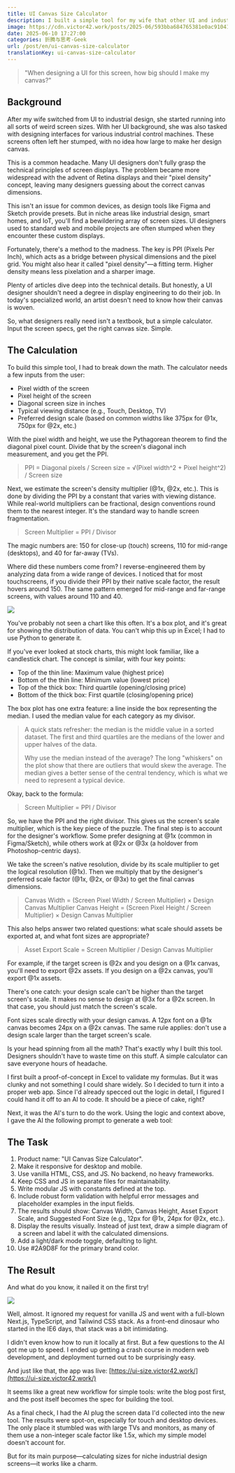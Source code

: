 ```yaml
---
title: UI Canvas Size Calculator
description: I built a simple tool for my wife that other UI and industrial designers might find useful.
image: https://cdn.victor42.work/posts/2025-06/593bba684765381e0ac910413a657590.webp
date: 2025-06-10 17:27:00
categories: 折腾与思考-Geek
url: /post/en/ui-canvas-size-calculator
translationKey: ui-canvas-size-calculator
---
```


> "When designing a UI for this screen, how big should I make my canvas?"

## Background

After my wife switched from UI to industrial design, she started running into all sorts of weird screen sizes. With her UI background, she was also tasked with designing interfaces for various industrial control machines. These screens often left her stumped, with no idea how large to make her design canvas.

This is a common headache. Many UI designers don't fully grasp the technical principles of screen displays. The problem became more widespread with the advent of Retina displays and their "pixel density" concept, leaving many designers guessing about the correct canvas dimensions.

This isn't an issue for common devices, as design tools like Figma and Sketch provide presets. But in niche areas like industrial design, smart homes, and IoT, you'll find a bewildering array of screen sizes. UI designers used to standard web and mobile projects are often stumped when they encounter these custom displays.

Fortunately, there's a method to the madness. The key is PPI (Pixels Per Inch), which acts as a bridge between physical dimensions and the pixel grid. You might also hear it called "pixel density"—a fitting term. Higher density means less pixelation and a sharper image.

Plenty of articles dive deep into the technical details. But honestly, a UI designer shouldn't need a degree in display engineering to do their job. In today's specialized world, an artist doesn't need to know how their canvas is woven.

So, what designers really need isn't a textbook, but a simple calculator. Input the screen specs, get the right canvas size. Simple.

## The Calculation

To build this simple tool, I had to break down the math. The calculator needs a few inputs from the user:

-   Pixel width of the screen
-   Pixel height of the screen
-   Diagonal screen size in inches
-   Typical viewing distance (e.g., Touch, Desktop, TV)
-   Preferred design scale (based on common widths like 375px for @1x, 750px for @2x, etc.)

With the pixel width and height, we use the Pythagorean theorem to find the diagonal pixel count. Divide that by the screen's diagonal inch measurement, and you get the PPI.

> PPI = Diagonal pixels / Screen size = √(Pixel width^2 + Pixel height^2) / Screen size

Next, we estimate the screen's density multiplier (@1x, @2x, etc.). This is done by dividing the PPI by a constant that varies with viewing distance. While real-world multipliers can be fractional, design conventions round them to the nearest integer. It's the standard way to handle screen fragmentation.

> Screen Multiplier = PPI / Divisor

The magic numbers are: 150 for close-up (touch) screens, 110 for mid-range (desktops), and 40 for far-away (TVs).

Where did these numbers come from? I reverse-engineered them by analyzing data from a wide range of devices. I noticed that for most touchscreens, if you divide their PPI by their native scale factor, the result hovers around 150. The same pattern emerged for mid-range and far-range screens, with values around 110 and 40.

![](https://cdn.victor42.work/posts/2025-06/15386d1877e20780e6c1b43dbf92ab10.webp)

You've probably not seen a chart like this often. It's a box plot, and it's great for showing the distribution of data. You can't whip this up in Excel; I had to use Python to generate it.

If you've ever looked at stock charts, this might look familiar, like a candlestick chart. The concept is similar, with four key points:

-   Top of the thin line: Maximum value (highest price)
-   Bottom of the thin line: Minimum value (lowest price)
-   Top of the thick box: Third quartile (opening/closing price)
-   Bottom of the thick box: First quartile (closing/opening price)

The box plot has one extra feature: a line inside the box representing the median. I used the median value for each category as my divisor.

> A quick stats refresher: the median is the middle value in a sorted dataset. The first and third quartiles are the medians of the lower and upper halves of the data.
>
> Why use the median instead of the average? The long "whiskers" on the plot show that there are outliers that would skew the average. The median gives a better sense of the central tendency, which is what we need to represent a typical device.

Okay, back to the formula:

> Screen Multiplier = PPI / Divisor

So, we have the PPI and the right divisor. This gives us the screen's scale multiplier, which is the key piece of the puzzle. The final step is to account for the designer's workflow. Some prefer designing at @1x (common in Figma/Sketch), while others work at @2x or @3x (a holdover from Photoshop-centric days).

We take the screen's native resolution, divide by its scale multiplier to get the logical resolution (@1x). Then we multiply that by the designer's preferred scale factor (@1x, @2x, or @3x) to get the final canvas dimensions.

> Canvas Width = (Screen Pixel Width / Screen Multiplier) × Design Canvas Multiplier
> Canvas Height = (Screen Pixel Height / Screen Multiplier) × Design Canvas Multiplier

This also helps answer two related questions: what scale should assets be exported at, and what font sizes are appropriate?

> Asset Export Scale = Screen Multiplier / Design Canvas Multiplier

For example, if the target screen is @2x and you design on a @1x canvas, you'll need to export @2x assets. If you design on a @2x canvas, you'll export @1x assets.

There's one catch: your design scale can't be higher than the target screen's scale. It makes no sense to design at @3x for a @2x screen. In that case, you should just match the screen's scale.

Font sizes scale directly with your design canvas. A 12px font on a @1x canvas becomes 24px on a @2x canvas. The same rule applies: don't use a design scale larger than the target screen's scale.

Is your head spinning from all the math? That's exactly why I built this tool. Designers shouldn't have to waste time on this stuff. A simple calculator can save everyone hours of headache.

I first built a proof-of-concept in Excel to validate my formulas. But it was clunky and not something I could share widely. So I decided to turn it into a proper web app. Since I'd already specced out the logic in detail, I figured I could hand it off to an AI to code. It should be a piece of cake, right?

Next, it was the AI's turn to do the work. Using the logic and context above, I gave the AI the following prompt to generate a web tool:

## The Task

1.  Product name: "UI Canvas Size Calculator".
2.  Make it responsive for desktop and mobile.
3.  Use vanilla HTML, CSS, and JS. No backend, no heavy frameworks.
4.  Keep CSS and JS in separate files for maintainability.
5.  Write modular JS with constants defined at the top.
6.  Include robust form validation with helpful error messages and placeholder examples in the input fields.
7.  The results should show: Canvas Width, Canvas Height, Asset Export Scale, and Suggested Font Size (e.g., 12px for @1x, 24px for @2x, etc.).
8.  Display the results visually. Instead of just text, draw a simple diagram of a screen and label it with the calculated dimensions.
9.  Add a light/dark mode toggle, defaulting to light.
10. Use #2A9D8F for the primary brand color.

## The Result

And what do you know, it nailed it on the first try!

![](https://cdn.victor42.work/posts/2025-06/Xnip2025-06-11_10-40-02.webp)

Well, almost. It ignored my request for vanilla JS and went with a full-blown Next.js, TypeScript, and Tailwind CSS stack. As a front-end dinosaur who started in the IE6 days, that stack was a bit intimidating.

I didn't even know how to run it locally at first. But a few questions to the AI got me up to speed. I ended up getting a crash course in modern web development, and deployment turned out to be surprisingly easy.

And just like that, the app was live: [https://ui-size.victor42.work/](https://ui-size.victor42.work/)

It seems like a great new workflow for simple tools: write the blog post first, and the post itself becomes the spec for building the tool.

As a final check, I had the AI plug the screen data I'd collected into the new tool. The results were spot-on, especially for touch and desktop devices. The only place it stumbled was with large TVs and monitors, as many of them use a non-integer scale factor like 1.5x, which my simple model doesn't account for.

But for its main purpose—calculating sizes for niche industrial design screens—it works like a charm. 